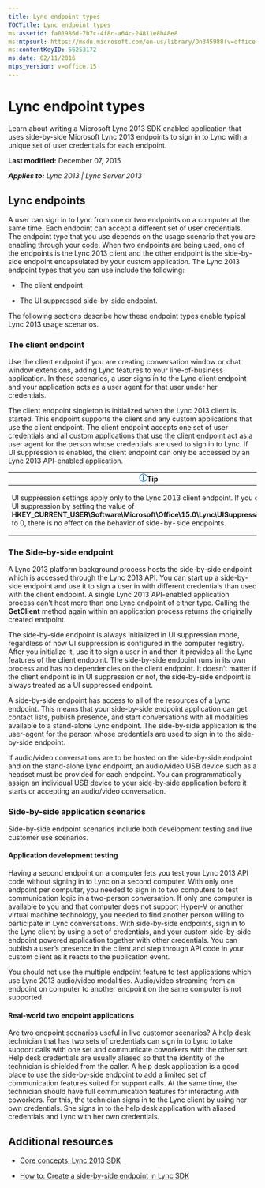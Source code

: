 ```yaml
---
title: Lync endpoint types
TOCTitle: Lync endpoint types
ms:assetid: fa01986d-7b7c-4f8c-a64c-24811e8b48e8
ms:mtpsurl: https://msdn.microsoft.com/en-us/library/Dn345988(v=office.15)
ms:contentKeyID: 56253172
ms.date: 02/11/2016
mtps_version: v=office.15
---
```


# Lync endpoint types

Learn about writing a Microsoft Lync 2013 SDK enabled application that uses side-by-side Microsoft Lync 2013 endpoints to sign in to Lync with a unique set of user credentials for each endpoint.

**Last modified:** December 07, 2015

***Applies to:** Lync 2013 | Lync Server 2013*

## Lync endpoints

A user can sign in to Lync from one or two endpoints on a computer at the same time. Each endpoint can accept a different set of user credentials. The endpoint type that you use depends on the usage scenario that you are enabling through your code. When two endpoints are being used, one of the endpoints is the Lync 2013 client and the other endpoint is the side-by-side endpoint encapsulated by your custom application. The Lync 2013 endpoint types that you can use include the following:

  - The client endpoint

  - The UI suppressed side-by-side endpoint.

The following sections describe how these endpoint types enable typical Lync 2013 usage scenarios.

### The client endpoint

Use the client endpoint if you are creating conversation window or chat window extensions, adding Lync features to your line-of-business application. In these scenarios, a user signs in to the Lync client endpoint and your application acts as a user agent for that user under her credentials.

The client endpoint singleton is initialized when the Lync 2013 client is started. This endpoint supports the client and any custom applications that use the client endpoint. The client endpoint accepts one set of user credentials and all custom applications that use the client endpoint act as a user agent for the person whose credentials are used to sign in to Lync. If UI suppression is enabled, the client endpoint can only be accessed by an Lync 2013 API-enabled application.

<table>
<colgroup>
<col style="width: 100%" />
</colgroup>
<thead>
<tr class="header">
<th><img src="images/JJ933112.alert_note(Office.15).gif" title="Tip" alt="Tip" /><strong>Tip</strong></th>
</tr>
</thead>
<tbody>
<tr class="odd">
<td><p>UI suppression settings apply only to the Lync 2013 client endpoint. If you disable UI suppression by setting the value of <strong>HKEY_CURRENT_USER\Software\Microsoft\Office\15.0\Lync\UISuppressionMode</strong> to 0, there is no effect on the behavior of side-by-side endpoints.</p></td>
</tr>
</tbody>
</table>

### The Side-by-side endpoint

A Lync 2013 platform background process hosts the side-by-side endpoint which is accessed through the Lync 2013 API. You can start up a side-by-side endpoint and use it to sign a user in with different credentials than used with the client endpoint. A single Lync 2013 API-enabled application process can't host more than one Lync endpoint of either type. Calling the **GetClient** method again within an application process returns the originally created endpoint.

The side-by-side endpoint is always initialized in UI suppression mode, regardless of how UI suppression is configured in the computer registry. After you initialize it, use it to sign a user in and then it provides all the Lync features of the client endpoint. The side-by-side endpoint runs in its own process and has no dependencies on the client endpoint. It doesn’t matter if the client endpoint is in UI suppression or not, the side-by-side endpoint is always treated as a UI suppressed endpoint.

A side-by-side endpoint has access to all of the resources of a Lync endpoint. This means that your side-by-side endpoint application can get contact lists, publish presence, and start conversations with all modalities available to a stand-alone Lync endpoint. The side-by-side application is the user-agent for the person whose credentials are used to sign in to the side-by-side endpoint.

If audio/video conversations are to be hosted on the side-by-side endpoint and on the stand-alone Lync endpoint, an audio/video USB device such as a headset must be provided for each endpoint. You can programmatically assign an individual USB device to your side-by-side application before it starts or accepting an audio/video conversation.

### Side-by-side application scenarios

Side-by-side endpoint scenarios include both development testing and live customer use scenarios.

#### Application development testing

Having a second endpoint on a computer lets you test your Lync 2013 API code without signing in to Lync on a second computer. With only one endpoint per computer, you needed to sign in to two computers to test communication logic in a two-person conversation. If only one computer is available to you and that computer does not support Hyper-V or another virtual machine technology, you needed to find another person willing to participate in Lync conversations. With side-by-side endpoints, sign in to the Lync client by using a set of credentials, and your custom side-by-side endpoint powered application together with other credentials. You can publish a user’s presence in the client and step through API code in your custom client as it reacts to the publication event.

You should not use the multiple endpoint feature to test applications which use Lync 2013 audio/video modalities. Audio/video streaming from an endpoint on computer to another endpoint on the same computer is not supported.

#### Real-world two endpoint applications

Are two endpoint scenarios useful in live customer scenarios? A help desk technician that has two sets of credentials can sign in to Lync to take support calls with one set and communicate coworkers with the other set. Help desk credentials are usually aliased so that the identity of the technician is shielded from the caller. A help desk application is a good place to use the side-by-side endpoint to add a limited set of communication features suited for support calls. At the same time, the technician should have full communication features for interacting with coworkers. For this, the technician signs in to the Lync client by using her own credentials. She signs in to the help desk application with aliased credentials and Lync with her own credentials.

## Additional resources

  - [Core concepts: Lync 2013 SDK](core-concepts-lync-2013-sdk.md)

  - [How to: Create a side-by-side endpoint in Lync SDK](how-to-create-a-side-by-side-endpoint-in-lync-sdk.md)

